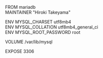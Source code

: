FROM mariadb  
MAINTAINER "Hiroki Takeyama"

ENV MYSQL_CHARSET utf8mb4  
ENV MYSQL_COLLATION utf8mb4_general_ci  
ENV MYSQL_ROOT_PASSWORD root

VOLUME /var/lib/mysql

EXPOSE 3306
